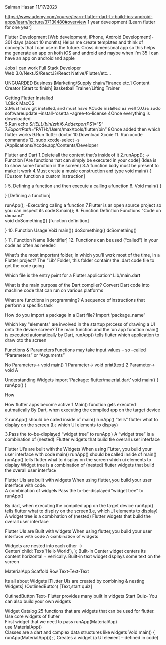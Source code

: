 Salman Hasan 
11/17/2023 

https://www.udemy.com/course/learn-flutter-dart-to-build-ios-android-apps/learn/lecture/37130480#overview
1 year development [Learn flutter for one year]  
 
Flutter Development [Web development, iPhone, Android Development]- 301 days (about 10 months) 
Helps me create templates and think of concepts that I can use in the future. Cross dimensional app so this helps me generate an app on both iOS and android and maybe when I'm 35 I can have an app on android and apple 
 
Jobs I can work 
Full Stack Developer  
Web 3.0/NextJS/ReactJS/React Native/Flutter/etc... 
 
UNGUARDED 
Business [Marketing/Supply chain/Finance etc.] 
Content Creator [Start to finish] 
Basketball Trainer/Lifting Trainer 
 
 
 
 
 
Getting Flutter Installed  
1.Click MacOS  
2.Must have git installed, and must have XCode installed as well 
3.Use sudo softwareupdate –install-rosetta –agree-to-license 
4.Once everything is downloaded  
5.Run echo $SHELL (bin/zsh)  
6.Add export PS1 = “ \$ “ 
7.Export Path = “$PATH:/Users/max/tools/flutter/bin” 
8.Once added then which flutter works 
9.Run flutter doctor 
10.Download Xcode 
11. Run xcode commands 
12. sudo xcode-select -s /Applications/Xcode.app/Contents/Developer 
 
Flutter and Dart 
1.Delete all the content that’s inside of it 
2.runApp(); -> Function [Are functions that can simply be executed in your code] (Idea is to show some function in the screen) 
3.A function body must be present to make it work 
4.Must create a music construction and type void main() { [Custom function a custom instruction] 
 
} 
5. Defining a function and then execute a calling a function 
6. Void main() { 
 
} [Defining a function] 
 
runApp(); -Executing calling a function 
7.Flutter is an open source project so you can inspect its code 
8.main(); 
9. Function Definition 
 Functions “Code on demand”  
void doSomething(){ [function definition] 
 
} 
10.  Function Usage 
Void main(){ 
	doSomething() 
	doSomething() 
	 
} 
11. Function Name [Identifier] 
12. Functions can be used (“called”) in your code as often as needed 
 
What's the most important folder, in which you'll work most of the time, in a Flutter project? 
The “Lib” Folder, this folder contains the .dart code file to get the code going 
 
Which file is the entry point for a Flutter application? 
Lib/main.dart 
 
What is the main purpose of the Dart compiler? 
Convert Dart code into machine code that can run on various platforms 
 
What are functions in programming? 
A sequence of instructions that perform a specific task 
 
How do you import a package in a Dart file? 
Import “package_name”  
 
Which key "elements" are involved in the startup process of drawing a UI onto the device screen? 
The main function and the run app function 
main() is executed automatically by Dart, runApp() tells flutter which application to draw oto the screen  
 
Functions & Parameters 
Functions may take input values – so –called “Parameters” or “Arguments” 
 
No Parameters-> void main() 
1 Parameter-> void print(text) 
2 Parameter-> void A 
 
Understanding Widgets 
import ‘Package: flutter/material.dart’ 
void main() { 
        runApp() 
} 
 
 
How 
 
How flutter apps become active 
1.Main() function gets executed autmatically 
	By Dart, when executing the compiled app on the target device 
 
2.runApp() should be called inside of main() 
	runApp() “tells” flutter what to display on the screen (I.e which UI elements to display) 
 
3.Pass the to-be-displayed “widget tree” to runApp() 
	A “widget tree” is a combination of (nested). Flutter widgets that build the overall user interface 
 
Flutter UI’s are built with the Widgets 
When using Flutter, you build your user interface with code main() 
runApp() should be called inside of main() runApp() tells flutter what to display on the screen which ui elements to display 
Widget tree is a combination of (nested) flutter widgets that build the overall user interface 
 
Flutter UIs are built with widgets 
When using flutter, you build your user interface with code.  
A combination of widgets 
Pass the to-be-displayed “widget tree” to runApp() 
 
By dart, when executing the compiled app on the target device 
runApp() tells flutter what to display on the screen(I.e, which UI elements to display) 
A widget tree is a combination of (nested) Flutter widgets that build the overall user interface 
 
Flutter UIs are Built with widgets 
When using flutter, you build your user interface with code 
A combination of widgets 
 
Widgets are nested into each other ->  
	Center( 
		child: Text(‘Hello World’), 
	); 
Built-in Center widget centers its content horizontal + vertically. Built-in text widget displays some text on the screen 
 
MaterialApp 
Scaffold 
Row 
Text-Text-Text 
 
 
Its all about Widgets [Flutter UIs are created by combining & nesting Widgets] (OutlinedButton) [Text,start quiz]  
 
OutinedButton 
Text- Flutter provides many built in widgets 
Start Quiz- You can also build your own widgets 
 
 
Widget Catalog 
25 functions that are widgets that can be used for flutter. Use core widgets of flutter  
First widget that we need to pass runApp(MaterialApp)  
use MaterialApp()  
Classes are a dart and complex data structures like widgets 
Void main() { 
	runApp(MaterialApp()); 
} 
Creates a widget (a UI element – defined in code) 

